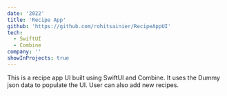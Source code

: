 ```yaml
---
date: '2022'
title: 'Recipe App'
github: 'https://github.com/rohitsainier/RecipeAppUI'
tech:
  - SwiftUI
  - Combine
company: ''
showInProjects: true
---
```


This is a recipe app UI built using SwiftUI and Combine. It uses the Dummy json data to populate the UI.
User can also add new recipes.

